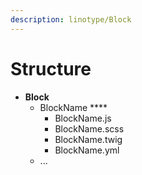 ```yaml
---
description: linotype/Block
---
```


# Structure

* **Block**
  * BlockName ****
    * BlockName.js
    * BlockName.scss
    * BlockName.twig
    * BlockName.yml
  * ...

